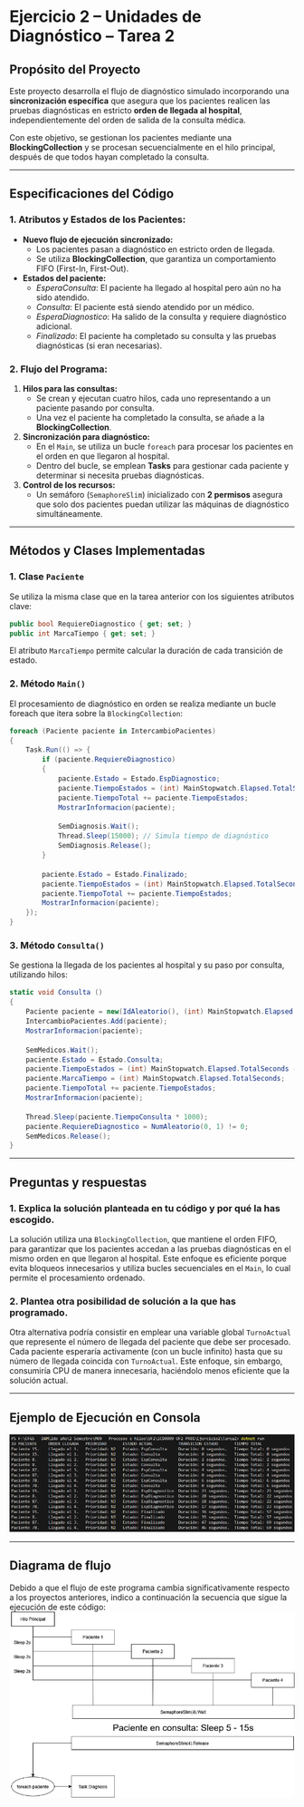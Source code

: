 # Ejercicio 2 – Unidades de Diagnóstico – Tarea 2

## **Propósito del Proyecto**
Este proyecto desarrolla el flujo de diagnóstico simulado incorporando una **sincronización específica** que asegura que los pacientes realicen las pruebas diagnósticas en estricto **orden de llegada al hospital**, independientemente del orden de salida de la consulta médica.

Con este objetivo, se gestionan los pacientes mediante una **BlockingCollection** y se procesan secuencialmente en el hilo principal, después de que todos hayan completado la consulta.

---

## **Especificaciones del Código**

### **1. Atributos y Estados de los Pacientes:**
- **Nuevo flujo de ejecución sincronizado:**
  - Los pacientes pasan a diagnóstico en estricto orden de llegada.
  - Se utiliza **BlockingCollection**, que garantiza un comportamiento FIFO (First-In, First-Out).
- **Estados del paciente:**
  - *EsperaConsulta*: El paciente ha llegado al hospital pero aún no ha sido atendido.
  - *Consulta*: El paciente está siendo atendido por un médico.
  - *EsperaDiagnostico*: Ha salido de la consulta y requiere diagnóstico adicional.
  - *Finalizado*: El paciente ha completado su consulta y las pruebas diagnósticas (si eran necesarias).

### **2. Flujo del Programa:**
1. **Hilos para las consultas:**
   - Se crean y ejecutan cuatro hilos, cada uno representando a un paciente pasando por consulta.
   - Una vez el paciente ha completado la consulta, se añade a la **BlockingCollection**.
2. **Sincronización para diagnóstico:**
   - En el `Main`, se utiliza un bucle `foreach` para procesar los pacientes en el orden en que llegaron al hospital.
   - Dentro del bucle, se emplean **Tasks** para gestionar cada paciente y determinar si necesita pruebas diagnósticas.
3. **Control de los recursos:**
   - Un semáforo (`SemaphoreSlim`) inicializado con **2 permisos** asegura que solo dos pacientes puedan utilizar las máquinas de diagnóstico simultáneamente.

---

## **Métodos y Clases Implementadas**

### **1. Clase `Paciente`**
Se utiliza la misma clase que en la tarea anterior con los siguientes atributos clave:
```csharp
public bool RequiereDiagnostico { get; set; }
public int MarcaTiempo { get; set; }
```
El atributo `MarcaTiempo` permite calcular la duración de cada transición de estado.

### **2. Método `Main()`**
El procesamiento de diagnóstico en orden se realiza mediante un bucle foreach que itera sobre la `BlockingCollection`:
```csharp
foreach (Paciente paciente in IntercambioPacientes)
{
    Task.Run(() => {
        if (paciente.RequiereDiagnostico) 
        {
            paciente.Estado = Estado.EspDiagnostico;
            paciente.TiempoEstados = (int) MainStopwatch.Elapsed.TotalSeconds - paciente.MarcaTiempo;
            paciente.TiempoTotal += paciente.TiempoEstados;
            MostrarInformacion(paciente);

            SemDiagnosis.Wait();
            Thread.Sleep(15000); // Simula tiempo de diagnóstico
            SemDiagnosis.Release();
        }

        paciente.Estado = Estado.Finalizado;
        paciente.TiempoEstados = (int) MainStopwatch.Elapsed.TotalSeconds - paciente.MarcaTiempo;
        paciente.TiempoTotal += paciente.TiempoEstados;
        MostrarInformacion(paciente);
    });
}
```

### **3. Método `Consulta()`**
Se gestiona la llegada de los pacientes al hospital y su paso por consulta, utilizando hilos:
```csharp
static void Consulta ()
{
    Paciente paciente = new(IdAleatorio(), (int) MainStopwatch.Elapsed.TotalSeconds, NumAleatorio(5, 15), Llegadas++, NumAleatorio(1, 3));
    IntercambioPacientes.Add(paciente);
    MostrarInformacion(paciente);

    SemMedicos.Wait();
    paciente.Estado = Estado.Consulta;
    paciente.TiempoEstados = (int) MainStopwatch.Elapsed.TotalSeconds - paciente.MarcaTiempo;
    paciente.MarcaTiempo = (int) MainStopwatch.Elapsed.TotalSeconds;
    paciente.TiempoTotal += paciente.TiempoEstados;
    MostrarInformacion(paciente);

    Thread.Sleep(paciente.TiempoConsulta * 1000);
    paciente.RequiereDiagnostico = NumAleatorio(0, 1) != 0;
    SemMedicos.Release();
}
```

---

## Preguntas y respuestas
### 1. Explica la solución planteada en tu código y por qué la has escogido.
La solución utiliza una `BlockingCollection`, que mantiene el orden FIFO, para garantizar que los pacientes accedan a las pruebas diagnósticas en el mismo orden en que llegaron al hospital. Este enfoque es eficiente porque evita bloqueos innecesarios y utiliza bucles secuenciales en el `Main`, lo cual permite el procesamiento ordenado.

### 2. Plantea otra posibilidad de solución a la que has programado.
Otra alternativa podría consistir en emplear una variable global `TurnoActual` que represente el número de llegada del paciente que debe ser procesado. Cada paciente esperaría activamente (con un bucle infinito) hasta que su número de llegada coincida con `TurnoActual`. Este enfoque, sin embargo, consumiría CPU de manera innecesaria, haciéndolo menos eficiente que la solución actual.

---

## Ejemplo de Ejecución en Consola
![](e2-t2-output.png)

---

## Diagrama de flujo
Debido a que el flujo de este programa cambia significativamente respecto a los proyectos anteriores, indico a continuación la secuencia que sigue la ejecución de este código:
![](e2-t2-esquema.png)